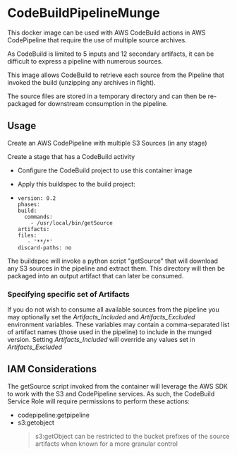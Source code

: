 # CodeBuildPipelineMunge
This docker image can be used with AWS CodeBuild actions in AWS CodePipeline that require the use of multiple source archives.

As CodeBuild is limited to 5 inputs and 12 secondary artifacts, it can be difficult to express a pipeline with numerous sources.

This image allows CodeBuild to retrieve each source from the Pipeline that invoked the build (unzipping any archives in flight).

The source files are stored in a temporary directory and can then be re-packaged for downstream consumption in the pipeline.


## Usage

Create an AWS CodePipeline with multiple S3 Sources (in any stage)

Create a stage that has a CodeBuild activity

- Configure the CodeBuild project to use this container image

- Apply this buildspec to the build project:

- ```
  version: 0.2
  phases:
  build:
    commands:
      - /usr/local/bin/getSource
  artifacts:
  files:
     - '**/*'
  discard-paths: no
  ```

The buildspec will invoke a python script "getSource" that will download any S3 sources in the pipeline and extract them. This directory will then be packaged into an output artifact that can later be consumed.

### Specifying specific set of Artifacts

If you do not wish to consume all available sources from the pipeline you may optionally set the *Artifacts_Included* and *Artifacts_Excluded* environment variables.  These variables may contain a comma-separated list of artifact names (those used in the pipeline) to include in the munged version.  Setting *Artifacts_Included* will override any values set in *Artifacts_Excluded*

## IAM Considerations

The getSource script invoked from the container will leverage the AWS SDK to work with the S3 and CodePipeline services. As such, the CodeBuild Service Role will require permissions to perform these actions:

- codepipeline:getpipeline
- s3:getobject
  > s3:getObject can be restricted to the bucket prefixes of the source artifacts when known for a more granular control
